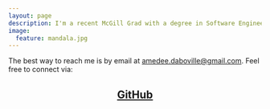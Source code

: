 ```yaml
---
layout: page
description: I'm a recent McGill Grad with a degree in Software Engineering.
image:
  feature: mandala.jpg
---
```





The best way to reach me is by email at [amedee.daboville@gmail.com](mailto:amedee.daboville@gmail.com). Feel free to connect via:

## <center><a href="https://github.com/amedeedaboville" target="_blank"><i class="icon-github"></i> GitHub</a></center>
